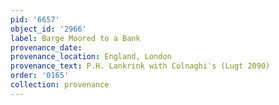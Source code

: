 ```yaml
---
pid: '6657'
object_id: '2966'
label: Barge Moored to a Bank
provenance_date:
provenance_location: England, London
provenance_text: P.H. Lankrink with Colnaghi's (Lugt 2090)
order: '0165'
collection: provenance
---
```

